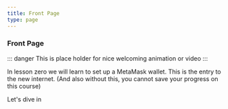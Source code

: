 ```yaml
---
title: Front Page
type: page
---
```

### Front Page


::: danger
This is place holder for nice welcoming animation or video
:::

In lesson zero we will learn to set up a MetaMask wallet. This is the entry to the new internet. (And also without this, you cannot save your progress on this course)


<b-button block variant="success" to="lesson0-onboard">Let's dive in</b-button>